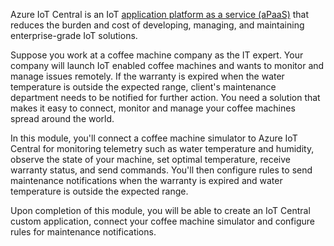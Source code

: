 Azure IoT Central is an IoT [application platform as a service (aPaaS)](/azure/iot-central/core/overview-iot-central) that reduces the burden and cost of developing, managing, and maintaining enterprise-grade IoT solutions.

Suppose you work at a coffee machine company as the IT expert. Your company will launch IoT enabled coffee machines and wants to monitor and manage issues remotely. If the warranty is expired when the water temperature is outside the expected range, client's maintenance department needs to be notified for further action. You need a solution that makes it easy to connect, monitor and manage your coffee machines spread around the world.

In this module, you'll connect a coffee machine simulator to Azure IoT Central for monitoring telemetry such as water temperature and humidity, observe the state of your machine, set optimal temperature, receive warranty status, and send commands. You'll then configure rules to send maintenance notifications when the warranty is expired and water temperature is outside the expected range.

Upon completion of this module, you will be able to create an IoT Central custom application, connect your coffee machine simulator and configure rules for maintenance notifications.
